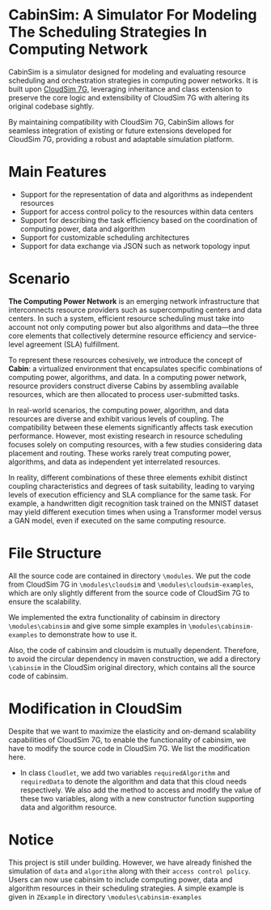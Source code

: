 # CabinSim: A Simulator For Modeling The Scheduling Strategies In Computing Network #

CabinSim is a simulator designed for modeling and evaluating resource scheduling and orchestration strategies in computing power networks. It is built upon [CloudSim 7G](https://github.com/Cloudslab/cloudsim), leveraging inheritance and class extension to preserve the core logic and extensibility of CloudSim 7G with altering its original codebase sightly.

By maintaining compatibility with CloudSim 7G, CabinSim allows for seamless integration of existing or future extensions developed for CloudSim 7G, providing a robust and adaptable simulation platform.

# Main Features #
* Support for the representation of data and algorithms as independent resources
* Support for access control policy to the resources within data centers
* Support for describing the task efficiency based on the coordination of computing power, data and algorithm
* Support for customizable scheduling architectures
* Support for data exchange via JSON such as network topology input

# Scenario #

**The Computing Power Network** is an emerging network infrastructure that interconnects resource providers such as supercomputing centers and data centers. In such a system, efficient resource scheduling must take into account not only computing power but also algorithms and data—the three core elements that collectively determine resource efficiency and service-level agreement (SLA) fulfillment.

To represent these resources cohesively, we introduce the concept of **Cabin**: a virtualized environment that encapsulates specific combinations of computing power, algorithms, and data. In a computing power network, resource providers construct diverse Cabins by assembling available resources, which are then allocated to process user-submitted tasks.

In real-world scenarios, the computing power, algorithm, and data resources are diverse and exhibit various levels of coupling. The compatibility between these elements significantly affects task execution performance. However, most existing research in resource scheduling focuses solely on computing resources, with a few studies considering data placement and routing. These works rarely treat computing power, algorithms, and data as independent yet interrelated resources.

In reality, different combinations of these three elements exhibit distinct coupling characteristics and degrees of task suitability, leading to varying levels of execution efficiency and SLA compliance for the same task. For example, a handwritten digit recognition task trained on the MNIST dataset may yield different execution times when using a Transformer model versus a GAN model, even if executed on the same computing resource.

# File Structure #
All the source code are contained in directory `\modules`. We put the code from CloudSim 7G in `\modules\cloudsim` and `\modules\cloudsim-examples`, which are only slightly different from the source code of CloudSim 7G to ensure the scalability. 

We implemented the extra functionality of cabinsim in directory `\modules\cabinsim` and give some simple examples in `\modules\cabinsim-examples` to demonstrate how to use it.

Also, the code of cabinsim and cloudsim is mutually dependent. Therefore, to avoid the circular dependency in maven construction, we add a directory `\cabinsim` in the CloudSim original directory, which contains all the source code of cabinsim.

# Modification in CloudSim #
Despite that we want to maximize the elasticity and on-demand scalability capabilities of CloudSim 7G, to enable the functionality of cabinsim, we have to modify the source code in CloudSim 7G. We list the modification here.
* In class `Cloudlet`, we add two variables `requiredAlgorithm` and `requiredData` to denote the algorithm and data that this cloud needs respectively. We also add the method to access and modify the value of these two variables,  along with a new constructor function supporting data and algorithm resource.

# Notice #
This project is still under building. However, we have already finished the simulation of `data` and `algorithm` along with their `access control policy`. Users can now use cabinsim to include computing power, data and algorithm resources in their scheduling strategies. A simple example is given in `ZExample` in directory `\modules\cabinsim-examples`
